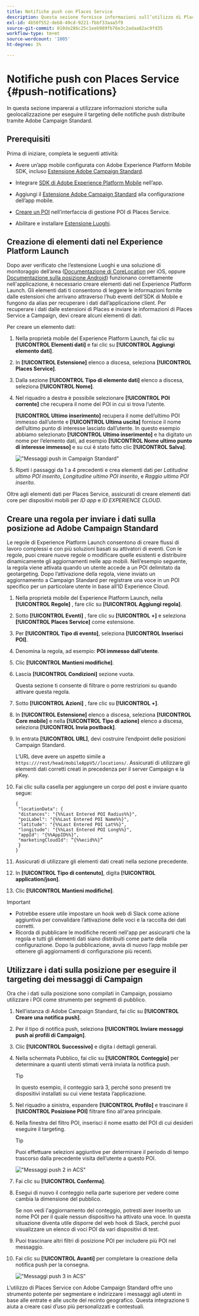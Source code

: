 ```yaml
---
title: Notifiche push con Places Service
description: Questa sezione fornisce informazioni sull’utilizzo di Places Service con le notifiche push in Campaign Standard.
exl-id: 4b50f552-deb8-49cd-9221-fbbf33aaa5f9
source-git-commit: 010de286c25c1eeb989fb76e3c2adaa82ac9fd35
workflow-type: tm+mt
source-wordcount: '1005'
ht-degree: 3%

---
```


# Notifiche push con Places Service {#push-notifications}

In questa sezione imparerai a utilizzare informazioni storiche sulla geolocalizzazione per eseguire il targeting delle notifiche push distribuite tramite Adobe Campaign Standard.

## Prerequisiti

Prima di iniziare, completa le seguenti attività:

* Avere un’app mobile configurata con Adobe Experience Platform Mobile SDK, incluso [Estensione Adobe Campaign Standard](https://aep-sdks.gitbook.io/docs/using-mobile-extensions/adobe-campaign-standard).

* Integrare [SDK di Adobe Experience Platform Mobile](https://aep-sdks.gitbook.io/docs/getting-started/get-the-sdk) nell’app.
* Aggiungi il [Estensione Adobe Campaign Standard](https://aep-sdks.gitbook.io/docs/using-mobile-extensions/adobe-campaign-standard) alla configurazione dell’app mobile.

* [Creare un POI](/help/poi-mgmt-ui/create-a-poi-ui.md) nell’interfaccia di gestione POI di Places Service.

* Abilitare e installare [Estensione Luoghi](/help/places-ext-aep-sdks/places-extension/places-extension.md).


## Creazione di elementi dati nel Experience Platform Launch

Dopo aver verificato che l’estensione Luoghi e una soluzione di monitoraggio dell’area ([Documentazione di CoreLocation](https://developer.apple.com/documentation/corelocation/monitoring_the_user_s_proximity_to_geographic_regions) per iOS, oppure [Documentazione sulla posizione Android](https://developer.android.com/training/location/geofencing)) funzionano correttamente nell&#39;applicazione, è necessario creare elementi dati nel Experience Platform Launch. Gli elementi dati ti consentono di leggere le informazioni fornite dalle estensioni che arrivano attraverso l’hub eventi dell’SDK di Mobile e fungono da alias per recuperare i dati dall’applicazione client. Per recuperare i dati dalle estensioni di Places e inviare le informazioni di Places Service a Campaign, devi creare alcuni elementi di dati.

Per creare un elemento dati:

1. Nella proprietà mobile del Experience Platform Launch, fai clic su **[!UICONTROL Elementi dati]** e fai clic su **[!UICONTROL Aggiungi elemento dati]**.
1. In **[!UICONTROL Estensione]** elenco a discesa, seleziona **[!UICONTROL Places Service]**.
1. Dalla sezione **[!UICONTROL Tipo di elemento dati]** elenco a discesa, seleziona **[!UICONTROL Nome]**.
1. Nel riquadro a destra è possibile selezionare **[!UICONTROL POI corrente]** che recupera il nome del POI in cui si trova l’utente.

   **[!UICONTROL Ultimo inserimento]** recupera il nome dell’ultimo POI immesso dall’utente e **[!UICONTROL Ultima uscita]** fornisce il nome dell’ultimo punto di interesse lasciato dall’utente. In questo esempio abbiamo selezionato **[!UICONTROL Ultimo inserimento]** e ha digitato un nome per l’elemento dati, ad esempio **[!UICONTROL Nome ultimo punto di interesse immesso]** e su cui è stato fatto clic **[!UICONTROL Salva]**.

   ![&quot;Messaggi push in Campaign Standard&quot;](/help/assets/ACS_Push1.png)

1. Ripeti i passaggi da 1 a 4 precedenti e crea elementi dati per *Latitudine ultimo POI inserito*, *Longitudine ultimo POI inserito*, e *Raggio ultimo POI inserito*.

Oltre agli elementi dati per Places Service, assicurati di creare elementi dati core per dispositivi mobili per *ID app* e *ID EXPERIENCE CLOUD*.

## Creare una regola per inviare i dati sulla posizione ad Adobe Campaign Standard

Le regole di Experience Platform Launch consentono di creare flussi di lavoro complessi e con più soluzioni basati su attivatori di eventi. Con le regole, puoi creare nuove regole o modificare quelle esistenti e distribuire dinamicamente gli aggiornamenti nelle app mobili. Nell’esempio seguente, la regola viene attivata quando un utente accede a un POI delimitato da geotargeting. Dopo l’attivazione della regola, viene inviato un aggiornamento a Campaign Standard per registrare una voce in un POI specifico per un particolare utente in base all’ID Experience Cloud.

1. Nella proprietà mobile del Experience Platform Launch, nella **[!UICONTROL Regole]** , fare clic su **[!UICONTROL Aggiungi regola]**.
1. Sotto **[!UICONTROL Eventi]** , fare clic su **[!UICONTROL +]** e seleziona **[!UICONTROL Places Service]** come estensione.
1. Per **[!UICONTROL Tipo di evento]**, seleziona **[!UICONTROL Inserisci POI]**.
1. Denomina la regola, ad esempio: **POI immesso dall’utente**.
1. Clic **[!UICONTROL Mantieni modifiche]**.
1. Lascia **[!UICONTROL Condizioni]** sezione vuota.

   Questa sezione ti consente di filtrare o porre restrizioni su quando attivare questa regola.

1. Sotto **[!UICONTROL Azioni]** , fare clic su **[!UICONTROL +]**.
1. In **[!UICONTROL Estensione]** elenco a discesa, seleziona **[!UICONTROL Core mobile]** e nella **[!UICONTROL Tipo di azione]** elenco a discesa, seleziona **[!UICONTROL Invia postback]**.
1. In entrata **[!UICONTROL URL]**, devi costruire l’endpoint delle posizioni Campaign Standard.

   L’URL deve avere un aspetto simile a `https:///rest/head/mobileAppV5//locations/`.
Assicurati di utilizzare gli elementi dati corretti creati in precedenza per il server Campaign e la pKey.

1. Fai clic sulla casella per aggiungere un corpo del post e inviare quanto segue:

   ```
   {
    "locationData": {
    "distances": "{%%Last Entered POI Radius%%}",
    "poiLabel": "{%%Last Entered POI Name%%}",
    "latitude": "{%%Last Entered POI Lat%%}",
    "longitude": "{%%Last Entered POI Long%%}",
    "appId": "{%%AppID%%}",
    "marketingCloudId": “{%%ecid%%}”
    }
   }
   ```

1. Assicurati di utilizzare gli elementi dati creati nella sezione precedente.
1. In **[!UICONTROL Tipo di contenuto]**, digita **[!UICONTROL application/json]**.
1. Clic **[!UICONTROL Mantieni modifiche]**.

>[!IMPORTANT]
>
>* Potrebbe essere utile impostare un hook web di Slack come azione aggiuntiva per convalidare l’attivazione delle voci e la raccolta dei dati corretti.
>* Ricorda di pubblicare le modifiche recenti nell&#39;app per assicurarti che la regola e tutti gli elementi dati siano distribuiti come parte della configurazione. Dopo la pubblicazione, avvia di nuovo l’app mobile per ottenere gli aggiornamenti di configurazione più recenti.


## Utilizzare i dati sulla posizione per eseguire il targeting dei messaggi di Campaign

Ora che i dati sulla posizione sono compilati in Campaign, possiamo utilizzare i POI come strumento per segmenti di pubblico.

1. Nell’istanza di Adobe Campaign Standard, fai clic su **[!UICONTROL Creare una notifica push]**.
1. Per il tipo di notifica push, seleziona **[!UICONTROL Inviare messaggi push ai profili di Campaign]**.
1. Clic **[!UICONTROL Successivo]** e digita i dettagli generali.
1. Nella schermata Pubblico, fai clic su **[!UICONTROL Conteggio]** per determinare a quanti utenti stimati verrà inviata la notifica push.

   >[!TIP]
   >
   >In questo esempio, il conteggio sarà 3, perché sono presenti tre dispositivi installati su cui viene testata l’applicazione.

1. Nel riquadro a sinistra, espandere **[!UICONTROL Profilo]** e trascinare il **[!UICONTROL Posizione POI]** filtrare fino all&#39;area principale.
1. Nella finestra del filtro POI, inserisci il nome esatto del POI di cui desideri eseguire il targeting.

   >[!TIP]
   >
   >Puoi effettuare selezioni aggiuntive per determinare il periodo di tempo trascorso dalla precedente visita dell’utente a questo POI.

   ![&quot;Messaggi push 2 in ACS&quot;](/help/assets/ACS_push2.png)

1. Fai clic su **[!UICONTROL Conferma]**.
1. Esegui di nuovo il conteggio nella parte superiore per vedere come cambia la dimensione del pubblico.

   Se non vedi l&#39;aggiornamento del conteggio, potresti aver inserito un nome POI per il quale nessun dispositivo ha attivato una voce. In questa situazione diventa utile disporre del web hook di Slack, perché puoi visualizzare un elenco di voci POI da vari dispositivi di test.

1. Puoi trascinare altri filtri di posizione POI per includere più POI nel messaggio.
1. Fai clic su **[!UICONTROL Avanti]** per completare la creazione della notifica push per la consegna.

   ![&quot;Messaggi push 3 in ACS&quot;](/help/assets/ACS_push3.png)

L’utilizzo di Places Service con Adobe Campaign Standard offre uno strumento potente per segmentare e indirizzare i messaggi agli utenti in base alle entrate e alle uscite del recinto geografico. Questa integrazione ti aiuta a creare casi d’uso più personalizzati e contestuali.
